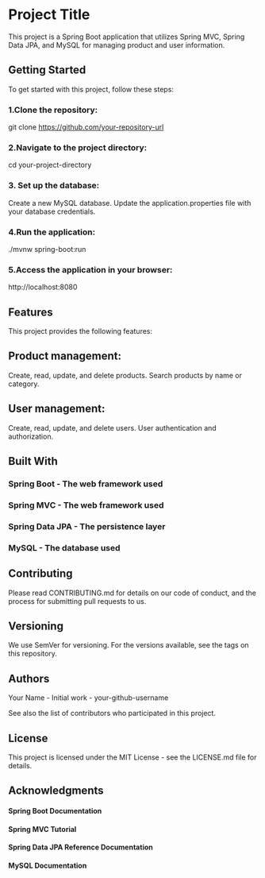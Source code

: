 # Project Title
This project is a Spring Boot application that utilizes Spring MVC, Spring Data JPA, and MySQL for managing product and user information.

## Getting Started
To get started with this project, follow these steps:

### 1.Clone the repository:
git clone https://github.com/your-repository-url
### 2.Navigate to the project directory:
cd your-project-directory
### 3. Set up the database:
Create a new MySQL database.
Update the application.properties file with your database credentials.
### 4.Run the application:
./mvnw spring-boot:run
### 5.Access the application in your browser:
http://localhost:8080


## Features
This project provides the following features:

## Product management:
Create, read, update, and delete products.
Search products by name or category.
## User management:
Create, read, update, and delete users.
User authentication and authorization.


## Built With
### Spring Boot - The web framework used
### Spring MVC - The web framework used
### Spring Data JPA - The persistence layer
### MySQL - The database used


## Contributing
Please read CONTRIBUTING.md for details on our code of conduct, and the process for submitting pull requests to us.

## Versioning
We use SemVer for versioning. For the versions available, see the tags on this repository.

## Authors
Your Name - Initial work - your-github-username


See also the list of contributors who participated in this project.

## License
This project is licensed under the MIT License - see the LICENSE.md file for details.

## Acknowledgments
#### Spring Boot Documentation
#### Spring MVC Tutorial
#### Spring Data JPA Reference Documentation
#### MySQL Documentation